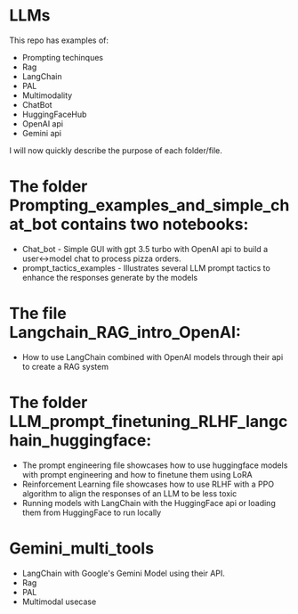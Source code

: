 # LLMs

This repo has examples of:
- Prompting techinques
- Rag
- LangChain
- PAL
- Multimodality
- ChatBot
- HuggingFaceHub
- OpenAI api
- Gemini api

I will now quickly describe the purpose of each folder/file.

# The folder Prompting_examples_and_simple_chat_bot contains two notebooks:
- Chat_bot - Simple GUI with gpt 3.5 turbo with OpenAI api to build a user<->model chat to process pizza orders.
- prompt_tactics_examples - Illustrates several LLM prompt tactics to enhance the responses generate by the models

# The file Langchain_RAG_intro_OpenAI:
- How to use LangChain combined with OpenAI models through their api to create a RAG system 

# The folder LLM_prompt_finetuning_RLHF_langchain_huggingface:
- The prompt engineering file showcases how to use huggingface models with prompt engineering and how to finetune them using LoRA
- Reinforcement Learning file showcases how to use RLHF with a PPO algorithm to align the responses of an LLM to be less toxic
- Running models with LangChain with the HuggingFace api or loading them from HuggingFace to run locally 
# Gemini_multi_tools
- LangChain with Google's Gemini Model using their API.
- Rag
- PAL
- Multimodal usecase
